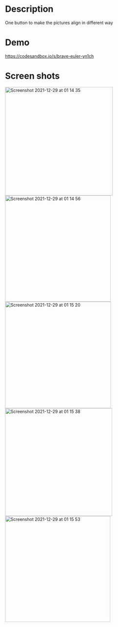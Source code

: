 # Description
One button to make the pictures align in different way

# Demo
https://codesandbox.io/s/brave-euler-yn1ch

# Screen shots
<img width="353" alt="Screenshot 2021-12-29 at 01 14 35" src="https://user-images.githubusercontent.com/31298786/147590611-098a12cd-1b33-4487-aa4a-d8cd1f6292c9.png">

<img width="346" alt="Screenshot 2021-12-29 at 01 14 56" src="https://user-images.githubusercontent.com/31298786/147590643-1c473318-1641-4827-b3e3-5bb4d1aa3866.png">

<img width="347" alt="Screenshot 2021-12-29 at 01 15 20" src="https://user-images.githubusercontent.com/31298786/147590672-88581b3c-67b1-4f58-bd7d-6ff0906c57a8.png">

<img width="351" alt="Screenshot 2021-12-29 at 01 15 38" src="https://user-images.githubusercontent.com/31298786/147590690-2953b2ff-8543-4cfc-b21e-e103bb69669e.png">

<img width="345" alt="Screenshot 2021-12-29 at 01 15 53" src="https://user-images.githubusercontent.com/31298786/147590703-d6ed29ab-c6d9-4f2a-82fb-4b9dd9bb273b.png">
